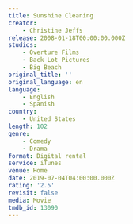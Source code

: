 ```yaml
---
title: Sunshine Cleaning
creator:
    - Christine Jeffs
release: 2008-01-18T00:00:00.000Z
studios:
    - Overture Films
    - Back Lot Pictures
    - Big Beach
original_title: ''
original_language: en
language:
    - English
    - Spanish
country:
    - United States
length: 102
genre:
    - Comedy
    - Drama
format: Digital rental
service: iTunes
venue: Home
date: 2019-07-04T04:00:00.000Z
rating: '2.5'
revisit: false
media: Movie
tmdb_id: 13090
---
```



